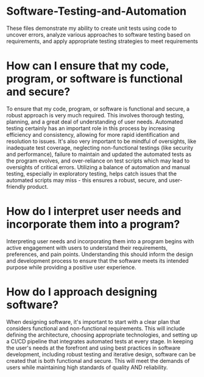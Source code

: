 # Software-Testing-and-Automation
These files demonstrate my ability to create unit tests using code to uncover errors, analyze various approaches to software testing based on requirements, and apply appropriate testing strategies to meet requirements

# How can I ensure that my code, program, or software is functional and secure?
To ensure that my code, program, or software is functional and secure, a robust approach is very much required. This involves thorough testing, planning, and a great deal of understanding of user needs. Automated testing certainly has an important role in this process by increasing efficiency and consistency, allowing for more rapid identification and resolution to issues. It's also very important to be mindful of oversights, like inadequate test coverage, neglecting non-functional testings (like security and performance), failure to maintain and updated the automated tests as the program evolves, and over-reliance on test scripts which may lead to oversights of critical errors. Utilizing a balance of automation and manual testing, especially in exploratory testing, helps catch issues that the automated scripts may miss - this ensures a robust, secure, and user-friendly product. 

# How do I interpret user needs and incorporate them into a program?
Interpreting user needs and incorporating them into a program begins with active engagement with users to understand their requirements, preferences, and pain points. Understanding this should inform the design and development process to ensure that the software meets its intended purpose while providing a positive user experience.

# How do I approach designing software?
When designing software, it's important to start with a clear plan that considers functional and non-functional requirements. This will include defining the architecture, choosing appropriate technologies, and setting up a CI/CD pipeline that integrates automated tests at every stage. In keeping the user's needs at the forefront and using best practices in software development, including robust testing and iterative design, software can be created that is both functional and secure. This will meet the demands of users while maintaining high standards of quality AND reliability. 
